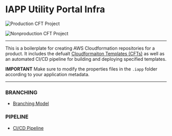 # IAPP Utility Portal Infra
![Production CFT Project](https://github.com/PrivacyAssociation/cft-project/workflows/Production%20Pipeline/badge.svg)

![Nonproduction CFT Project](https://github.com/PrivacyAssociation/cft-project/workflows/Nonproduction%20Pipeline/badge.svg)

---

This is a boilerplate for creating AWS Cloudformation repositories for a product. It includes the defualt [Cloudformaiton Templates (CFTs)](./cloudformation/README.md) as well as an automated CI/CD pipeline for building and deploying specified templates.

**IMPORTANT** Make sure to modify the properties files in the `.iapp` folder according to your application metadata.

---

### BRANCHING
+ [Branching Model](./BRANCHING.md)

### PIPELINE
+ [CI/CD Pipeline](./PIPELINE.md)